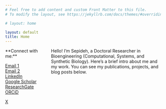 ```yaml
---
# Feel free to add content and custom Front Matter to this file.
# To modify the layout, see https://jekyllrb.com/docs/themes/#overriding-theme-defaults

# layout: home

layout: default
title: Home
---
```

<div style="display: flex; align-items: flex-start;">

<!-- Sidebar -->
<div style="flex: 1; max-width: 200px; margin-right: 30px;">
**Connect with me:**  

[Email 1](mailto:fouladzadeh.s@northeastern.edu)  
[Email 2](mailto:sepideh.fouladzadeh@gmail.com)  
[LinkedIn](https://www.linkedin.com/in/sepideh-fouladzadeh)  
[Google Scholar](https://scholar.google.com/citations?user=9bEWnxwAAAAJ&hl=en&oi=ao)  
[ResearchGate](https://www.researchgate.net/profile/Sepideh-Fouladzadeh)  
[ORCiD](https://orcid.org/0009-0000-8189-9131)  


[X](https://x.com/yourhandle)
</div>

<!-- Main content -->
<div style="flex: 3;">
Hello! I’m Sepideh, a Doctoral Researcher in Bioengineering (Computational, Systems, and Synthetic Biology).  
Here’s a brief intro about me and my work. You can see my publications, projects, and blog posts below.
</div>

</div>